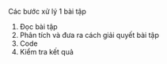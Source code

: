 Các bước xử lý 1 bài tập

1. Đọc bài tập
2. Phân tích và đưa ra cách giải quyết bài tập
3. Code
4. Kiểm tra kết quả
